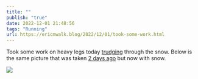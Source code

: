 ```yaml
---
title: ""
publish: "true"
date: 2022-12-01 21:48:56
tags: "Running"
url: https://ericmwalk.blog/2022/12/01/took-some-work.html
---
```


Took some work on heavy legs today [trudging](http://www.strava.com/activities/8194958818) through the snow. Below is the same picture that was taken [2 days ago](https://ericmwalk.blog/2022/11/28/lucky-that-i.html) but now with snow.


![](https://ericmwalk.blog/uploads/2022/091eb20528.jpg)
